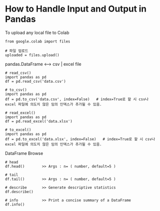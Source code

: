 # How to Handle Input and Output in Pandas

To upload any local file to Colab
```
from google.colab import files

# 파일 업로드
uploaded = files.upload()

```
pandas.DataFrame  <-->  csv | excel  file
```
# read_csv()
import pandas as pd
df = pd.read_csv('data.csv')

# to_csv()
import pandas as pd
df = pd.to_csv('data.csv', index=False)   # index=True로 할 시 csv나 excel 파일에 의도치 않은 임의 인덱스가 추가될 수 있음.

# read_excel()
import pandas as pd
df = pd.read_excel('data.xlsx')

# to_excel()
import pandas as pd
df = pd.to_excel('data.xlsx', index=False)   # index=True로 할 시 csv나 excel 파일에 의도치 않은 임의 인덱스가 추가될 수 있음.
```
DataFrame Browse
```
# head
df.head()        >> Args : n= ( number, default=5 )

# tail
df.tail()        >> Args : n= ( number, default=5 )

# describe       >> Generate descriptive statistics
df.describe()

# info           >> Print a concise summary of a DataFrame
df.info()
